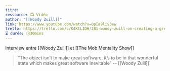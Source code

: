 ```yaml
---
titre: 
ressource: 📺 Vidéo
author: "[[Woody Zuill]]"
link: https://www.youtube.com/watch?v=OpIa9liv3ew
trello: https://trello.com/c/K4KtLIDH/281-woody-zuill-on-creating-a-great-environment
⌛ durée: 🕓30mins
---
```

Interview entre [[Woody Zuill]] et [[The Mob Mentality Show]]

> “The object isn’t to make great software, it’s to be in that wonderful state which makes great software inevitable”
> -- [[Woody Zuill]]